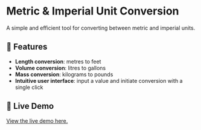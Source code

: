 # Metric & Imperial Unit Conversion

A simple and efficient tool for converting between metric and imperial units.

## 🌟 Features

- **Length conversion**: metres to feet
- **Volume conversion**: litres to gallons
- **Mass conversion**: kilograms to pounds
- **Intuitive user interface**: input a value and initiate conversion with a single click

## 🚀 Live Demo

[View the live demo here.](https://aesthetic-nougat-40ffc9.netlify.app/)
